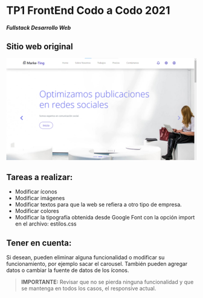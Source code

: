 # TP1 FrontEnd Codo a Codo 2021
#### _Fullstack Desarrollo Web_

## Sitio web original

![alt text](https://github.com/manfredcamacho/TP1-FrontEnd-CaC-2021/blob/ab471daef23edbf84f83c244c769a85eb683a819/Material%20y%20Tareas%20a%20Realizar/pantalla1.png?raw=trueg "Pantalla 1")


## Tareas a realizar:
- Modificar íconos
- Modificar imágenes
- Modificar textos para que la web se refiera a otro tipo de empresa.
- Modificar colores
- Modificar la tipografía obtenida desde Google Font con la opción import en el archivo: estilos.css

## Tener en cuenta:
Si desean, pueden eliminar alguna funcionalidad o modificar su funcionamiento, por ejemplo sacar el carousel.
También pueden agregar datos o cambiar la fuente de datos de los íconos.

> **IMPORTANTE:** Revisar que no se pierda ninguna funcionalidad y que se mantenga en todos los casos, el responsive actual.
